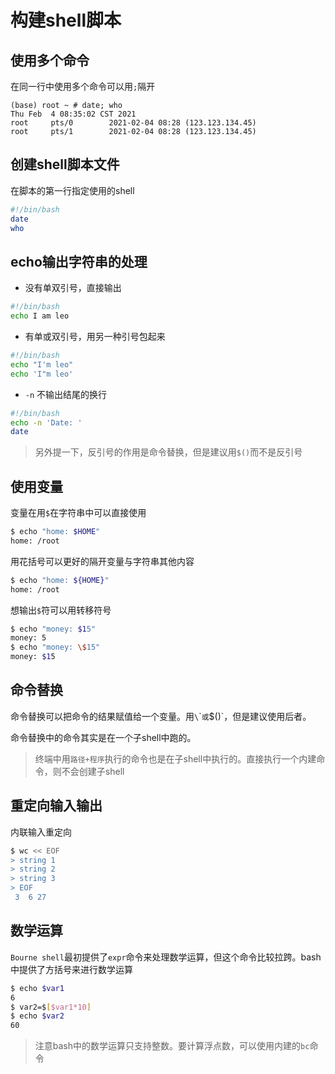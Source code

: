 # 构建shell脚本

## 使用多个命令

在同一行中使用多个命令可以用`;`隔开

```
(base) root ~ # date; who
Thu Feb  4 08:35:02 CST 2021
root     pts/0        2021-02-04 08:28 (123.123.134.45)
root     pts/1        2021-02-04 08:28 (123.123.134.45)
```

## 创建shell脚本文件

在脚本的第一行指定使用的shell

```bash
#!/bin/bash
date
who
```

## echo输出字符串的处理

- 没有单双引号，直接输出

```bash
#!/bin/bash
echo I am leo
```

- 有单或双引号，用另一种引号包起来

```bash
#!/bin/bash
echo "I'm leo"
echo 'I"m leo'
```

- `-n` 不输出结尾的换行

```bash
#!/bin/bash
echo -n 'Date: '
date
```

> 另外提一下，反引号的作用是命令替换，但是建议用`$()`而不是反引号

## 使用变量

变量在用`$`在字符串中可以直接使用

```bash
$ echo "home: $HOME"
home: /root
```

用花括号可以更好的隔开变量与字符串其他内容

```bash
$ echo "home: ${HOME}"
home: /root
```

想输出`$`符可以用转移符号

```bash
$ echo "money: $15"
money: 5
$ echo "money: \$15"
money: $15
```

## 命令替换

命令替换可以把命令的结果赋值给一个变量。用`\`\``或`$()`，但是建议使用后者。

命令替换中的命令其实是在一个子shell中跑的。

> 终端中用`路径+程序`执行的命令也是在子shell中执行的。直接执行一个内建命令，则不会创建子shell

## 重定向输入输出

内联输入重定向

```bash
$ wc << EOF
> string 1
> string 2
> string 3
> EOF
 3  6 27
```

## 数学运算

`Bourne shell`最初提供了`expr`命令来处理数学运算，但这个命令比较拉跨。bash中提供了方括号来进行数学运算

```bash
$ echo $var1
6
$ var2=$[$var1*10]
$ echo $var2
60
```

> 注意bash中的数学运算只支持整数。要计算浮点数，可以使用内建的`bc`命令

